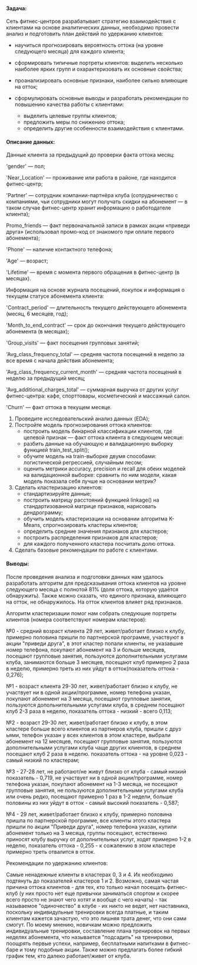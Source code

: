 #### Задача:

Сеть фитнес-центров разрабатывает стратегию взаимодействия с клиентами на основе аналитических данных, необходимо провести анализ и подготовить план действий по удержанию клиентов: 

- научиться прогнозировать вероятность оттока (на уровне следующего месяца) для каждого клиента;
  
- сформировать типичные портреты клиентов: выделить несколько наиболее ярких групп и охарактеризовать их основные свойства;

- проанализировать основные признаки, наиболее сильно влияющие на отток;

- сформулировать основные выводы и разработать рекомендации по повышению качества работы с клиентами:

  - выделить целевые группы клиентов;
  - предложить меры по снижению оттока;
  - определить другие особенности взаимодействия с клиентами.
  
#### Описание данных: 

Данные клиента за предыдущий до проверки факта оттока месяц:

'gender' — пол;

'Near_Location' — проживание или работа в районе, где находится фитнес-центр;

'Partner' — сотрудник компании-партнёра клуба (сотрудничество с компаниями, чьи сотрудники могут получать скидки на абонемент — в таком случае фитнес-центр хранит информацию о работодателе клиента);

Promo_friends — факт первоначальной записи в рамках акции «приведи друга» (использовал промо-код от знакомого при оплате первого абонемента);

'Phone' — наличие контактного телефона;

'Age' — возраст;

'Lifetime' — время с момента первого обращения в фитнес-центр (в месяцах).

Информация на основе журнала посещений, покупок и информация о текущем статусе абонемента клиента:

'Contract_period' — длительность текущего действующего абонемента (месяц, 6 месяцев, год);

'Month_to_end_contract' — срок до окончания текущего действующего абонемента (в месяцах);

'Group_visits' — факт посещения групповых занятий;

'Avg_class_frequency_total' — средняя частота посещений в неделю за все время с начала действия абонемента;

'Avg_class_frequency_current_month' — средняя частота посещений в неделю за предыдущий месяц;

'Avg_additional_charges_total' — суммарная выручка от других услуг фитнес-центра: кафе, спорттовары, косметический и массажный салон.

'Churn' — факт оттока в текущем месяце.

1. Проведите исследовательский анализ данных (EDA); 
2. Постройте модель прогнозирования оттока клиентов:
   - построить модель бинарной классификации клиентов, где целевой признак — факт оттока клиента в следующем месяце:
   - разбить данные на обучающую и валидационную выборку функцией train_test_split();
   - обучите модель на train-выборке двумя способами: логистической регрессией, случайным лесом;
   - оценить метрики accuracy, precision и recall для обеих моделей на валидационной выборке: сравнить по ним модели, какая модель показала себя лучше на основании метрик?
3. Сделать кластеризацию клиентов:
   - стандартизируйте данные;
   - построить матрицу расстояний функцией linkage() на стандартизованной матрице признаков, нарисовать дендрограмму;
   - обучить модель кластеризации на основании алгоритма K-Means, спрогнозировать кластеры клиентов;
   - определить средние значения признаков для кластеров;
   - построить распределения признаков для кластеров;
   - для каждого полученного кластера посчитать долю оттока.
 4. Сделать базовые рекомендации по работе с клиентами.

#### Выводы:

После проведения анализа и подготовки данных нам удалось разработать алгоритм для предсказывания оттока клиентов на уровне следующего месяца с полнотой 81% (доля оттока, которую удаётся обнаружить). Также можно сказать, что единого признака, влияющего на отток, не обнаружилось. На отток клиентов влияет ряд признаков.

Алгоритм кластеризации помог нам собрать следующие портреты клиентов (номера соответствуют номерам кластеров):

№0 - средний возраст клиента 29 лет, живет/работает близко к клубу, примерно половина пришли по партнерской программе, участвуют в акции "приведи друга", в этот кластер попали клиенты, не указавшие номер телефона, покупают абонемент на 3 и больше месяцев, посещают групповые занятия, пользуются дополнительными услугами клуба, занимаются больше 3 месяцев, посещают клуб примерно 2 раза в неделю, примерно треть из них уйдут в отток(показатель оттока - 0,276);

№1 - возраст клиента 29-30 лет, живет/работает близко к клубу, не участвует ни в одной акции/программе, номер телефона указан, покупают абонемент на 3 месяца, посещают групповые занятия, пользуются допольнительными услугами клуба, в среднем посещают клуб 2-3 раза в неделю, показатель оттока - низкий - всего 0,113;

№2 - возраст 29-30 лет, живет/работает близко к клубу, в этом кластере больше всего клиентов из партнеров клуба, пришли с друз ьями, телефон указан у всех клиентов в этом кластере, выбрали абонемент на 12 месяцев, посещают групповые занятия, пользуются дополнительными услугами клуба чаще других клиентов, в среднем посещают клуб 2 раза в неделю. показатель оттока - на уровне 0,023 - самый низкий по кластерам;

№3 - 27-28 лет, не работают/не живут близко от клуба - самый низкий показатель - 0,719, не участвует ни в одной акции/программе, номер телефона указан, покупают абонемент на 1-3 месяца, не посещают групповые занятия, не пользуются дополнительными услугами клуба или очень редко, посещают примерно 1 раз в 1-2 недели, больше половины из них уйдут в отток - самый высокий показатель - 0,587;

№4 - 29 лет, живет/работает близко к клубу, примерно половина пришла по партнерской программе, все клиенты этого кластера пришли по акции "Приведи друга", номер телефона указан, купили абонемент только на 3 месяца, группы посещают, естественно приносят клубу выручку от дополнительных услуг, ходят примерно 1-2 в неделю, показатель оттока - 0,255 - к сожалению в этом кластере примерно треть отвалится в отток.

Рекомендации по удержанию клиентов:

Самые ненадежные клиенты в кластерах 0, 3 и 4. Их необходимо подтянуть до показателей кластеров 1 и 2. Возможно, самая частая причина оттока клиентов - для тех, кто только начал посещать фитнес-клуб (у них просто нет еще привычки заниматься спортом и скорее всего просто не знают чего хотят и вообще с чего начать) - так называемое "одиночество" в клубе - их никто не ведет, нет наставника, поскольку индивидульные тренировки всегда платные, и таким клиентам кажется зачастую, что это лишняя трата денег, что они сами смогут. По моему мнению, новичкам можно предложить индивидуальные тренировки, составление плана тренировок на первых неделях абонемента, что называется "подсадить" на тренировки, поощрять первые успехи, например, бесплатными напитками в фитнес-баре и тому подобные акции. Также можно предлагать более гибкий график тем, кто далеко работает/живет от клуба.
